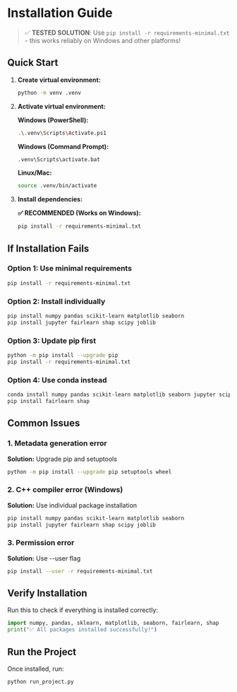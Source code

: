 # Installation Guide

> ✅ **TESTED SOLUTION**: Use `pip install -r requirements-minimal.txt` - this works reliably on Windows and other platforms!

## Quick Start

1. **Create virtual environment:**
   ```bash
   python -m venv .venv
   ```

2. **Activate virtual environment:**
   
   **Windows (PowerShell):**
   ```bash
   .\.venv\Scripts\Activate.ps1
   ```
   
   **Windows (Command Prompt):**
   ```bash
   .venv\Scripts\activate.bat
   ```
   
   **Linux/Mac:**
   ```bash
   source .venv/bin/activate
   ```

3. **Install dependencies:**
   
   **✅ RECOMMENDED (Works on Windows):**
   ```bash
   pip install -r requirements-minimal.txt
   ```
   

## If Installation Fails

### Option 1: Use minimal requirements
```bash
pip install -r requirements-minimal.txt
```

### Option 2: Install individually
```bash
pip install numpy pandas scikit-learn matplotlib seaborn
pip install jupyter fairlearn shap scipy joblib
```

### Option 3: Update pip first
```bash
python -m pip install --upgrade pip
pip install -r requirements-minimal.txt
```

### Option 4: Use conda instead
```bash
conda install numpy pandas scikit-learn matplotlib seaborn jupyter scipy
pip install fairlearn shap
```

## Common Issues

### 1. Metadata generation error
**Solution:** Upgrade pip and setuptools
```bash
python -m pip install --upgrade pip setuptools wheel
```

### 2. C++ compiler error (Windows)
**Solution:** Use individual package installation
```bash
pip install numpy pandas scikit-learn matplotlib seaborn
pip install jupyter fairlearn shap scipy joblib
```

### 3. Permission error
**Solution:** Use --user flag
```bash
pip install --user -r requirements-minimal.txt
```

## Verify Installation

Run this to check if everything is installed correctly:
```python
import numpy, pandas, sklearn, matplotlib, seaborn, fairlearn, shap
print("✅ All packages installed successfully!")
```

## Run the Project

Once installed, run:
```bash
python run_project.py
```
